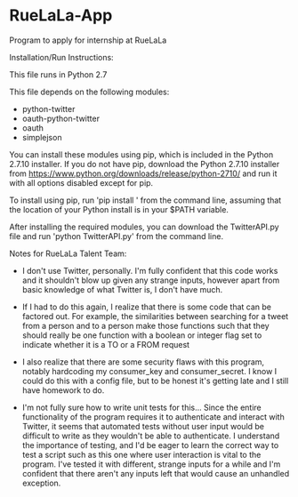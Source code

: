 # RueLaLa-App
Program to apply for internship at RueLaLa

Installation/Run Instructions:

This file runs in Python 2.7

This file depends on the following modules:

- python-twitter
- oauth-python-twitter
- oauth
- simplejson
 
You can install these modules using pip, which is included in the Python 2.7.10 installer. If you do not have pip, download the Python 2.7.10 installer from https://www.python.org/downloads/release/python-2710/ and run it with all options disabled except for pip.

To install using pip, run 'pip install <module name>' from the command line, assuming that the location of your Python install is in your $PATH variable.

After installing the required modules, you can download the TwitterAPI.py file and run 'python TwitterAPI.py' from the command line.



Notes for RueLaLa Talent Team:
- I don't use Twitter, personally. I'm fully confident that this code works and it shouldn't blow up given any strange inputs, however apart from basic knowledge of what Twitter is, I don't have much.

- If I had to do this again, I realize that there is some code that can be factored out. For example, the similarities between searching for a tweet from a person and to a person make those functions such that they should really be one function with a boolean or integer flag set to indicate whether it is a TO or a FROM request

- I also realize that there are some security flaws with this program, notably hardcoding my consumer_key and consumer_secret. I know I could do this with a config file, but to be honest it's getting late and I still have homework to do.
 
- I'm not fully sure how to write unit tests for this... Since the entire functionality of the program requires it to authenticate and interact with Twitter, it seems that automated tests without user input would be difficult to write as they wouldn't be able to authenticate. I understand the importance of testing, and I'd be eager to learn the correct way to test a script such as this one where user interaction is vital to the program. I've tested it with different, strange inputs for a while and I'm confident that there aren't any inputs left that would cause an unhandled exception.
